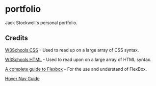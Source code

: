 # portfolio
Jack Stockwell's personal portfolio.

## Credits

[W3Schools CSS](https://www.w3schools.com/css/default.asp) - Used to read up on a large array of CSS syntax.

[W3Schools HTML](https://www.w3schools.com/html/default.asp) - Used to read upon on a large array of HTML syntax.

[A complete guide to Flexbox](https://css-tricks.com/snippets/css/a-guide-to-flexbox/) - For the use and understand of FlexBox.

[Hover Nav Guide](https://css-tricks.com/css-link-hover-effects/)



